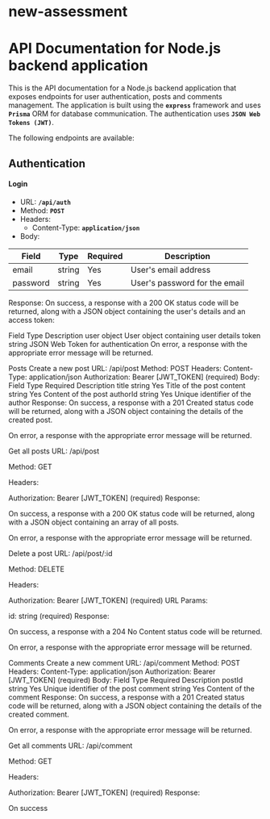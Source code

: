 # new-assessment

# API Documentation for Node.js backend application

This is the API documentation for a Node.js backend application that exposes endpoints for user authentication, posts and comments management. The application is built using the **`express`** framework and uses **`Prisma`** ORM for database communication. The authentication uses **`JSON Web Tokens (JWT)`**.

The following endpoints are available:

## Authentication

#### Login

- URL: **`/api/auth`**
- Method: **`POST`**
- Headers:
  - Content-Type: **`application/json`**
- Body:

| Field    | Type   | Required | Description                   |
| -------- | ------ | -------- | ----------------------------- |
| email    | string | Yes      | User's email address          |
| password | string | Yes      | User's password for the email |

Response:
On success, a response with a 200 OK status code will be returned, along with a JSON object containing the user's details and an access token:

Field Type Description
user object User object containing user details
token string JSON Web Token for authentication
On error, a response with the appropriate error message will be returned.

Posts
Create a new post
URL: /api/post
Method: POST
Headers:
Content-Type: application/json
Authorization: Bearer [JWT_TOKEN] (required)
Body:
Field Type Required Description
title string Yes Title of the post
content string Yes Content of the post
authorId string Yes Unique identifier of the author
Response:
On success, a response with a 201 Created status code will be returned, along with a JSON object containing the details of the created post.

On error, a response with the appropriate error message will be returned.

Get all posts
URL: /api/post

Method: GET

Headers:

Authorization: Bearer [JWT_TOKEN] (required)
Response:

On success, a response with a 200 OK status code will be returned, along with a JSON object containing an array of all posts.

On error, a response with the appropriate error message will be returned.

Delete a post
URL: /api/post/:id

Method: DELETE

Headers:

Authorization: Bearer [JWT_TOKEN] (required)
URL Params:

id: string (required)
Response:

On success, a response with a 204 No Content status code will be returned.

On error, a response with the appropriate error message will be returned.

Comments
Create a new comment
URL: /api/comment
Method: POST
Headers:
Content-Type: application/json
Authorization: Bearer [JWT_TOKEN] (required)
Body:
Field Type Required Description
postId string Yes Unique identifier of the post
comment string Yes Content of the comment
Response:
On success, a response with a 201 Created status code will be returned, along with a JSON object containing the details of the created comment.

On error, a response with the appropriate error message will be returned.

Get all comments
URL: /api/comment

Method: GET

Headers:

Authorization: Bearer [JWT_TOKEN] (required)
Response:

On success
